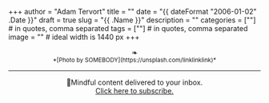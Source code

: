 +++
author = "Adam Tervort"
title = ""
date = "{{ dateFormat "2006-01-02" .Date }}"
draft = true
slug = "{{ .Name }}"
description = ""
categories = [""] # in quotes, comma separated
tags = [""] # in quotes, comma separated
image = "" # ideal width is 1440 px
+++


<center>❧</center>
<center><small> *[Photo by SOMEBODY](https://unsplash.com/linklinklink)* </small>

---

📨Mindful content delivered to your inbox. <br>[Click here to subscribe.](https://mailchi.mp/269014a38d08/adamtervort)</center>